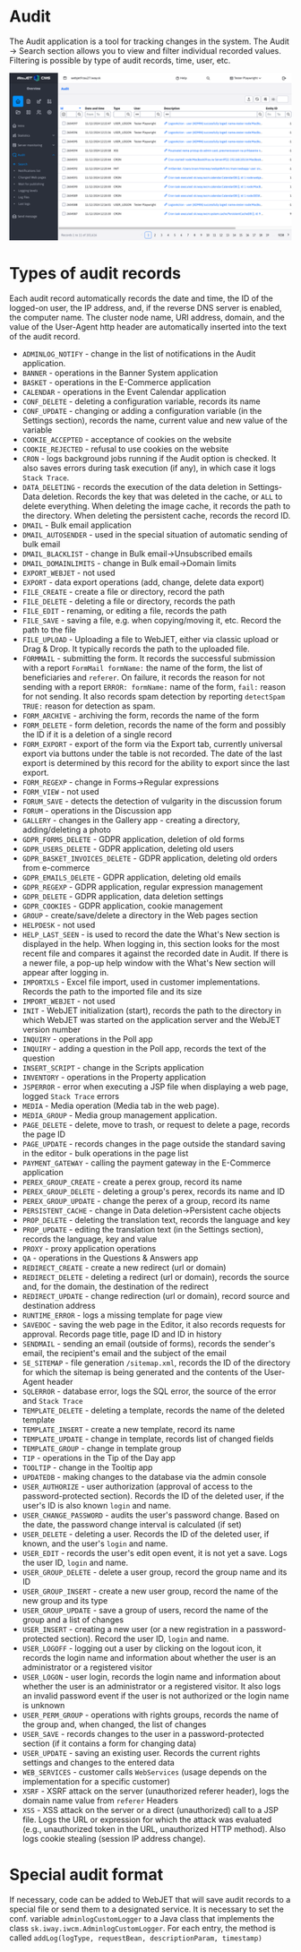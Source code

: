 # Audit

The Audit application is a tool for tracking changes in the system. The Audit -> Search section allows you to view and filter individual recorded values. Filtering is possible by type of audit records, time, user, etc.

![](audit-search.png)

# Types of audit records

Each audit record automatically records the date and time, the ID of the logged-on user, the IP address, and, if the reverse DNS server is enabled, the computer name. The cluster node name, URI address, domain, and the value of the User-Agent http header are automatically inserted into the text of the audit record.
- `ADMINLOG_NOTIFY` - change in the list of notifications in the Audit application.
- `BANNER` - operations in the Banner System application
- `BASKET` - operations in the E-Commerce application
- `CALENDAR` - operations in the Event Calendar application
- `CONF_DELETE` - deleting a configuration variable, records its name
- `CONF_UPDATE` - changing or adding a configuration variable (in the Settings section), records the name, current value and new value of the variable
- `COOKIE_ACCEPTED` - acceptance of cookies on the website
- `COOKIE_REJECTED` - refusal to use cookies on the website
- `CRON` - logs background jobs running if the Audit option is checked. It also saves errors during task execution (if any), in which case it logs `Stack Trace`.
- `DATA_DELETING` - records the execution of the data deletion in Settings-Data deletion. Records the key that was deleted in the cache, or `ALL` to delete everything. When deleting the image cache, it records the path to the directory. When deleting the persistent cache, records the record ID.
- `DMAIL` - Bulk email application
- `DMAIL_AUTOSENDER` - used in the special situation of automatic sending of bulk email
- `DMAIL_BLACKLIST` - change in Bulk email->Unsubscribed emails
- `DMAIL_DOMAINLIMITS` - change in Bulk email->Domain limits
- `EXPORT_WEBJET` - not used
- `EXPORT` - data export operations (add, change, delete data export)
- `FILE_CREATE` - create a file or directory, record the path
- `FILE_DELETE` - deleting a file or directory, records the path
- `FILE_EDIT` - renaming, or editing a file, records the path
- `FILE_SAVE` - saving a file, e.g. when copying/moving it, etc. Record the path to the file
- `FILE_UPLOAD` - Uploading a file to WebJET, either via classic upload or Drag & Drop. It typically records the path to the uploaded file.
- `FORMMAIL` - submitting the form. It records the successful submission with a report `FormMail formName:` the name of the form, the list of beneficiaries and `referer`. On failure, it records the reason for not sending with a report `ERROR: formName:` name of the form, `fail:` reason for not sending. It also records spam detection by reporting `detectSpam TRUE:` reason for detection as spam.
- `FORM_ARCHIVE` - archiving the form, records the name of the form
- `FORM_DELETE` - form deletion, records the name of the form and possibly the ID if it is a deletion of a single record
- `FORM_EXPORT` - export of the form via the Export tab, currently universal export via buttons under the table is not recorded. The date of the last export is determined by this record for the ability to export since the last export.
- `FORM_REGEXP` - change in Forms->Regular expressions
- `FORM_VIEW` - not used
- `FORUM_SAVE` - detects the detection of vulgarity in the discussion forum
- `FORUM` - operations in the Discussion app
- `GALLERY` - changes in the Gallery app - creating a directory, adding/deleting a photo
- `GDPR_FORMS_DELETE` - GDPR application, deletion of old forms
- `GDPR_USERS_DELETE` - GDPR application, deleting old users
- `GDPR_BASKET_INVOICES_DELETE` - GDPR application, deleting old orders from e-commerce
- `GDPR_EMAILS_DELETE` - GDPR application, deleting old emails
- `GDPR_REGEXP` - GDPR application, regular expression management
- `GDPR_DELETE` - GDPR application, data deletion settings
- `GDPR_COOKIES` - GDPR application, cookie management
- `GROUP` - create/save/delete a directory in the Web pages section
- `HELPDESK` - not used
- `HELP_LAST_SEEN` - is used to record the date the What's New section is displayed in the help. When logging in, this section looks for the most recent file and compares it against the recorded date in Audit. If there is a newer file, a pop-up help window with the What's New section will appear after logging in.
- `IMPORTXLS` - Excel file import, used in customer implementations. Records the path to the imported file and its size
- `IMPORT_WEBJET` - not used
- `INIT` - WebJET initialization (start), records the path to the directory in which WebJET was started on the application server and the WebJET version number
- `INQUIRY` - operations in the Poll app
- `INQUIRY` - adding a question in the Poll app, records the text of the question
- `INSERT_SCRIPT` - change in the Scripts application
- `INVENTORY` - operations in the Property application
- `JSPERROR` - error when executing a JSP file when displaying a web page, logged `Stack Trace` errors
- `MEDIA` - Media operation (Media tab in the web page).
- `MEDIA_GROUP` - Media group management application.
- `PAGE_DELETE` - delete, move to trash, or request to delete a page, records the page ID
- `PAGE_UPDATE` - records changes in the page outside the standard saving in the editor - bulk operations in the page list
- `PAYMENT_GATEWAY` - calling the payment gateway in the E-Commerce application
- `PEREX_GROUP_CREATE` - create a perex group, record its name
- `PEREX_GROUP_DELETE` - deleting a group's perex, records its name and ID
- `PEREX_GROUP_UPDATE` - change the perex of a group, record its name
- `PERSISTENT_CACHE` - change in Data deletion->Persistent cache objects
- `PROP_DELETE` - deleting the translation text, records the language and key
- `PROP_UPDATE` - editing the translation text (in the Settings section), records the language, key and value
- `PROXY` - proxy application operations
- `QA` - operations in the Questions & Answers app
- `REDIRECT_CREATE` - create a new redirect (url or domain)
- `REDIRECT_DELETE` - deleting a redirect (url or domain), records the source and, for the domain, the destination of the redirect
- `REDIRECT_UPDATE` - change redirection (url or domain), record source and destination address
- `RUNTIME_ERROR` - logs a missing template for page view
- `SAVEDOC` - saving the web page in the Editor, it also records requests for approval. Records page title, page ID and ID in history
- `SENDMAIL` - sending an email (outside of forms), records the sender's email, the recipient's email and the subject of the email
- `SE_SITEMAP` - file generation `/sitemap.xml`, records the ID of the directory for which the sitemap is being generated and the contents of the User-Agent header
- `SQLERROR` - database error, logs the SQL error, the source of the error and `Stack Trace`
- `TEMPLATE_DELETE` - deleting a template, records the name of the deleted template
- `TEMPLATE_INSERT` - create a new template, record its name
- `TEMPLATE_UPDATE` - change in template, records list of changed fields
- `TEMPLATE_GROUP` - change in template group
- `TIP` - operations in the Tip of the Day app
- `TOOLTIP` - change in the Tooltip app
- `UPDATEDB` - making changes to the database via the admin console
- `USER_AUTHORIZE` - user authorization (approval of access to the password-protected section). Records the ID of the deleted user, if the user's ID is also known `login` and name.
- `USER_CHANGE_PASSWORD` - audits the user's password change. Based on the date, the password change interval is calculated (if set)
- `USER_DELETE` - deleting a user. Records the ID of the deleted user, if known, and the user's `login` and name.
- `USER_EDIT` - records the user's edit open event, it is not yet a save. Logs the user ID, `login` and name.
- `USER_GROUP_DELETE` - delete a user group, record the group name and its ID
- `USER_GROUP_INSERT` - create a new user group, record the name of the new group and its type
- `USER_GROUP_UPDATE` - save a group of users, record the name of the group and a list of changes
- `USER_INSERT` - creating a new user (or a new registration in a password-protected section). Record the user ID, `login` and name.
- `USER_LOGOFF` - logging out a user by clicking on the logout icon, it records the login name and information about whether the user is an administrator or a registered visitor
- `USER_LOGON` - user login, records the login name and information about whether the user is an administrator or a registered visitor. It also logs an invalid password event if the user is not authorized or the login name is unknown
- `USER_PERM_GROUP` - operations with rights groups, records the name of the group and, when changed, the list of changes
- `USER_SAVE` - records changes to the user in a password-protected section (if it contains a form for changing data)
- `USER_UPDATE` - saving an existing user. Records the current rights settings and changes to the entered data
- `WEB_SERVICES` - customer calls `WebServices` (usage depends on the implementation for a specific customer)
- `XSRF` - XSRF attack on the server (unauthorized referer header), logs the domain name value from `referer` Headers
- `XSS` - XSS attack on the server or a direct (unauthorized) call to a JSP file. Logs the URL or expression for which the attack was evaluated (e.g., unauthorized token in the URL, unauthorized HTTP method). Also logs cookie stealing (session IP address change).

# Special audit format

If necessary, code can be added to WebJET that will save audit records to a special file or send them to a designated service. It is necessary to set the conf. variable `adminlogCustomLogger` to a Java class that implements the class `sk.iway.iwcm.AdminlogCustomLogger`. For each entry, the method is called `addLog(logType, requestBean, descriptionParam, timestamp)`
